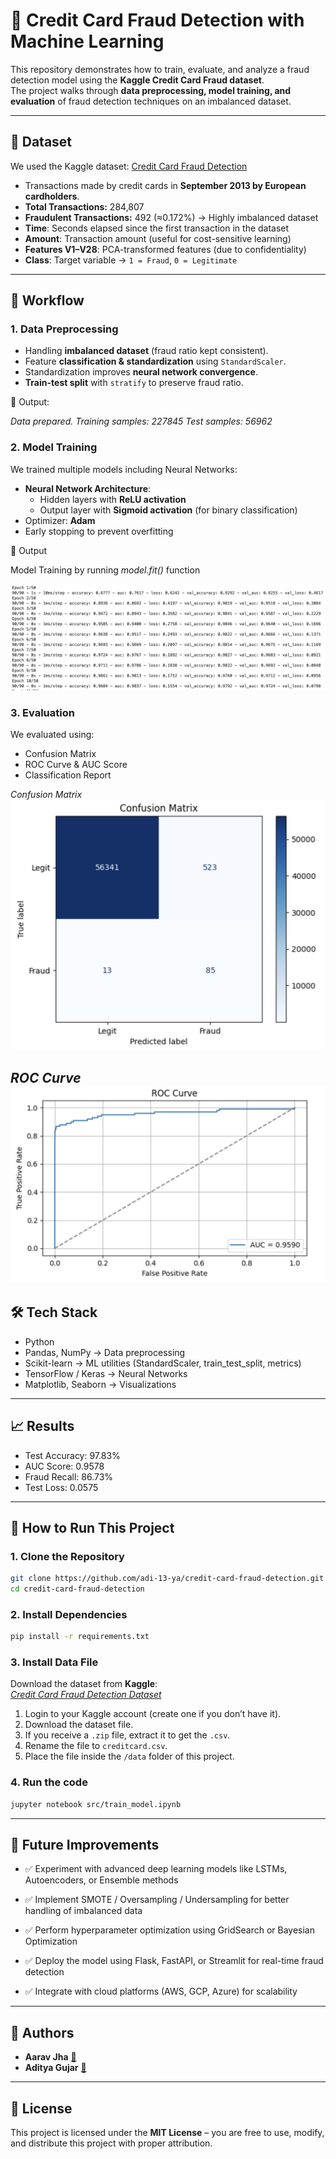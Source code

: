 # 🚨 Credit Card Fraud Detection with Machine Learning

This repository demonstrates how to train, evaluate, and analyze a fraud detection model using the **Kaggle Credit Card Fraud dataset**.  
The project walks through **data preprocessing, model training, and evaluation** of fraud detection techniques on an imbalanced dataset.

---

## 📂 Dataset

We used the Kaggle dataset: [Credit Card Fraud Detection](https://www.kaggle.com/datasets/mlg-ulb/creditcardfraud)

- Transactions made by credit cards in **September 2013 by European cardholders**.  
- **Total Transactions:** 284,807  
- **Fraudulent Transactions:** 492 (≈0.172%) → Highly imbalanced dataset  
- **Time**: Seconds elapsed since the first transaction in the dataset  
- **Amount**: Transaction amount (useful for cost-sensitive learning)  
- **Features V1–V28**: PCA-transformed features (due to confidentiality)  
- **Class**: Target variable → `1 = Fraud`, `0 = Legitimate`

---

## 🔄 Workflow

### 1. **Data Preprocessing**  
   - Handling **imbalanced dataset** (fraud ratio kept consistent).  
   - Feature **classification & standardization** using `StandardScaler`.  
   - Standardization improves **neural network convergence**.  
   - **Train-test split** with `stratify` to preserve fraud ratio.

   📌 Output:
   
   *Data prepared. Training samples: 227845 Test samples: 56962*  

### 2. **Model Training**  
We trained multiple models including Neural Networks:  

- **Neural Network Architecture**:  
  - Hidden layers with **ReLU activation**  
  - Output layer with **Sigmoid activation** (for binary classification)  
- Optimizer: **Adam**  
- Early stopping to prevent overfitting  

📌 Output
   
Model Training by running *model.fit()* function

 ![*model-training*](/images/image-1.png) 

### 3. **Evaluation**  
We evaluated using:  

-  Confusion Matrix  
-  ROC Curve & AUC Score  
-  Classification Report  

*Confusion Matrix*
![confusion-matrix](/images/image-2.png)   

*ROC Curve*
![roc-curve](/images/image-3.png)
---

## 🛠️ Tech Stack  

- Python   
- Pandas, NumPy → Data preprocessing  
- Scikit-learn → ML utilities (StandardScaler, train_test_split, metrics)  
- TensorFlow / Keras → Neural Networks  
- Matplotlib, Seaborn → Visualizations  

---

## 📈 Results  

- Test Accuracy: 97.83%  
- AUC Score: 0.9578  
- Fraud Recall: 86.73%  
- Test Loss: 0.0575


---

## 🚀 How to Run This Project

### 1. Clone the Repository
```bash
git clone https://github.com/adi-13-ya/credit-card-fraud-detection.git
cd credit-card-fraud-detection
```

### 2. Install Dependencies
```bash
pip install -r requirements.txt
```

### 3. Install Data File

Download the dataset from **Kaggle**:  
[*Credit Card Fraud Detection Dataset*](https://www.kaggle.com/datasets/mlg-ulb/creditcardfraud)

1. Login to your Kaggle account (create one if you don’t have it).  
2. Download the dataset file.  
3. If you receive a `.zip` file, extract it to get the `.csv`.  
4. Rename the file to `creditcard.csv`.  
5. Place the file inside the `/data` folder of this project.  



### 4. Run the code
```bash
jupyter notebook src/train_model.ipynb
```
---

## 🔮 Future Improvements

- ✅ Experiment with advanced deep learning models like LSTMs, Autoencoders, or Ensemble methods

- ✅ Implement SMOTE / Oversampling / Undersampling for better handling of imbalanced data

- ✅ Perform hyperparameter optimization using GridSearch or Bayesian Optimization

- ✅ Deploy the model using Flask, FastAPI, or Streamlit for real-time fraud detection

- ✅ Integrate with cloud platforms (AWS, GCP, Azure) for scalability

---
## 👥 Authors  
- **Aarav Jha** [🔗](https://github.com/aaravjha77)
- **Aditya Gujar** [🔗](https://github.com/adi-13-ya) 

---

## 📜 License  
This project is licensed under the **MIT License** – you are free to use, modify, and distribute this project with proper attribution.  

